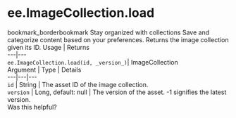  
#  ee.ImageCollection.load
bookmark_borderbookmark Stay organized with collections  Save and categorize content based on your preferences.
Returns the image collection given its ID.
Usage | Returns  
---|---  
`ee.ImageCollection.load(id, _version_)`|  ImageCollection  
Argument | Type | Details  
---|---|---  
`id` | String | The asset ID of the image collection.  
`version` | Long, default: null | The version of the asset. -1 signifies the latest version.  
Was this helpful?
